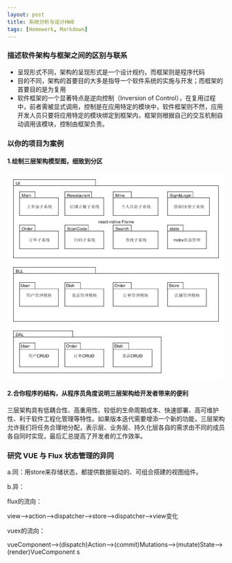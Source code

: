 ```yaml
---
layout: post
title: 系统分析与设计HW8
tags: [Homework, Markdown]
---
```


### 描述软件架构与框架之间的区别与联系

+ 呈现形式不同，架构的呈现形式是一个设计规约，而框架则是程序代码
+ 目的不同，架构的首要目的大多是指导一个软件系统的实施与开发；而框架的首要目的是为复用
+ 软件框架的一个显著特点是逆向控制（Inversion of Control），在复用过程中，前者需被显式调用，控制是在应用特定的模块中，软件框架则不然，应用开发人员只要将应用特定的模块绑定到框架内，框架则根据自己的交互机制自动调用该模块，控制由框架负责。

### 以你的项目为案例 

#### 1.绘制三层架构模型图，细致到分区

![](https://github.com/N1klausss/Screenshoots/blob/master/%E7%B3%BB%E7%BB%9F%E5%88%86%E6%9E%90%E4%B8%8E%E8%AE%BE%E8%AE%A1/three.png?raw=true)

#### 2.合你程序的结构，从程序员角度说明三层架构给开发者带来的便利

三层架构具有低耦合性、高重用性、较低的生命周期成本、快速部署、高可维护性、利于软件工程化管理等特性。如果版本迭代需要增添一个新的功能，三层架构允许我们将任务合理地分配，表示层、业务层、持久化层各自的需求由不同的成员各自同时实现，最后汇总提高了开发者的工作效率。

### 研究 VUE 与 Flux 状态管理的异同

a.同：用store来存储状态，都提供数据驱动的、可组合搭建的视图组件。

b.异：

flux的流向：

view——>action——>dispatcher——>store——>dispatcher——>view变化 

vuex的流向： 

vueComponent——>(dispatch)Action——>(commit)Mutations——>(mutate)State——>(render)VueComponent s